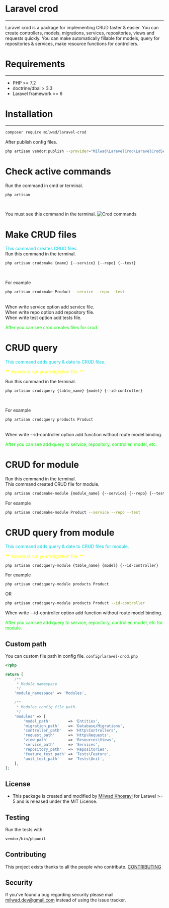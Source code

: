 # Laravel crod
***
Laravel crod is a package for implementing CRUD faster & easier.
You can create controllers, models, migrations, services, repositories, views and requests quickly.
You can make automatically fillable for models, query for repositories & services, make resource functions for controllers.

# Requirements
***
- PHP >= 7.2
- doctrine/dbal > 3.3
- Laravel framework >= 6

# Installation
***
```bash
composer require milwad/laravel-crod
```
After publish config files.<br>
```bash
php artisan vendor:publish --provider="Milwad\LaravelCrod\LaravelCrodServiceProvider" --tag="config"
```

# Check active commands
Run the command in cmd or terminal. <br>
```bash
php artisan
```
<br>

You must see this command in the terminal.
![Crod commands](https://s6.uupload.ir/files/carbon_(1)_tqmq.png "Crod commands")

# Make CRUD files
<font color="succe">This command creates CRUD files.</font> <br>
Run this command in the terminal. <br>
```bash
php artisan crud:make {name} {--service} {--repo} {--test}
``` 
<br>

For example <br>
```bash
php artisan crud:make Product --service --repo --test
```
<br>
When write service option add service file. <br>
When write repo option add repository file. <br>
When write test option add tests file.

<font color="info">After you can see crod creates files for crud.</font>

# CRUD query
<font color="succe">This command adds query & date to CRUD files.</font> <br>

<font color="yellow">** You must run your migration file. ** </font> <br>

Run this command in the terminal. <br>
```bash
php artisan crud:query {table_name} {model} {--id-controller}
```
<br>

For example <br>
```bash
php artisan crud:query products Product
```
<br>
When write --id-controller option add function without route model binding.

<font color="info">After you can see add query to service, repository, controller, model, etc.</font>

# CRUD for module
Run this command in the terminal. <br>
This command created CRUD file for module.
```bash
php artisan crud:make-module {module_name} {--service} {--repo} {--test}
```

For example
```bash
php artisan crud:make-module Product --service --repo --test
```

# CRUD query from module
<font color="succe">This command adds query & date to CRUD files for module.</font> <br>

<font color="yellow">** You must run your migration file. ** </font> <br>
```
php artisan crud:query-module {table_name} {model} {--id-controller}
```

For example
```bash
php artisan crud:query-module products Product
```
OR
```bash
php artisan crud:query-module products Product --id-controller
```
When write --id-controller option add function without route model binding.

<font color="info">After you can see add query to service, repository, controller, model, etc for module.</font>

## Custom path

You can custom file path in config file. ```config/laravel-crod.php```

```php
<?php

return [
    /**
     * Module namespace
     */
    'module_namespace' => 'Modules',

    /**
     * Modules config file path.
     */
    'modules' => [
        'model_path'        => 'Entities',
        'migration_path'    => 'Database/Migrations',
        'controller_path'   => 'Http\Controllers',
        'request_path'      => 'Http\Requests',
        'view_path'         => 'Resources\Views',
        'service_path'      => 'Services',
        'repository_path'   => 'Repositories',
        'feature_test_path' => 'Tests\Feature',
        'unit_test_path'    => 'Tests\Unit',
    ],
];
```

## License 
* This package is created and modified by <a href="https://github.com/milwad-dev" target="_blank">Milwad Khosravi</a> for Laravel >= 5 and is released under the MIT License.

## Testing

Run the tests with:

``` bash
vendor/bin/phpunit
```

## Contributing

This project exists thanks to all the people who contribute. [CONTRIBUTING](https://github.com/spatie/.github/blob/main/CONTRIBUTING.md)

## Security

If you've found a bug regarding security please mail [milwad.dev@gmail.com](mailto:milwad.dev@gmail.com) instead of using the issue tracker.
